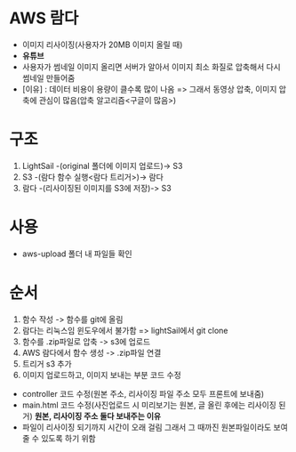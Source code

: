# AWS 람다
- 이미지 리사이징(사용자가 20MB 이미지 올릴 때)
- **유튜브**
- 사용자가 썸네일 이미지 올리면 서버가 알아서 이미지 최소 화질로 압축해서 다시 썸네일 만들어줌
- [이유] : 데이터 비용이 용량이 클수록 많이 나옴 => 그래서 동영상 압축, 이미지 압축에 관심이 많음(압축 알고리즘<구글이 많음>)

# 구조
1. LightSail -(original 폴더에 이미지 업로드)-> S3
2. S3 -(람다 함수 실행<람다 트리거>)-> 람다
3. 람다 -(리사이징된 이미지를 S3에 저장)-> S3

# 사용
- aws-upload 폴더 내 파일들 확인

# 순서
1. 함수 작성 -> 함수를 git에 올림
2. 람다는 리눅스임 윈도우에서 불가함 => lightSail에서 git clone
3. 함수를 .zip파일로 압축 -> s3에 업로드
4. AWS 람다에서 함수 생성 -> .zip파일 연결
5. 트리거 s3 추가
6. 이미지 업로드하고, 이미지 보내는 부분 코드 수정
- controller 코드 수정(원본 주소, 리사이징 파일 주소 모두 프론트에 보내줌)
- main.html 코드 수정(사진업로드 시 미리보기는 원본, 글 올린 후에는 리사이징 된거)
**원본, 리사이징 주소 둘다 보내주는 이유**
- 파일이 리사이징 되기까지 시간이 오래 걸림 그래서 그 때까진 원본파일이라도 보여줄 수 있도록 하기 위함
